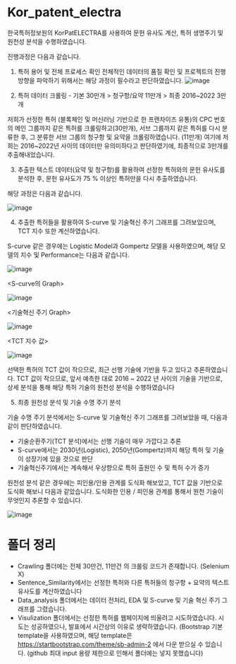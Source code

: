

# Kor_patent_electra
한국특허정보원의 KorPatELECTRA를 사용하여 문헌 유사도 계산, 특허 생명주기 및 원천성 분석을 수행하였습니다.






진행과정은 다음과 같습니다.

1) 특허 용어 및 전체 프로세스 확인 
전체적인 데이터의 품질 확인 및 프로젝트의 진행방향을 파악하기 위해서는 해당 과정이 필수라고 판단하였습니다.
![image](https://user-images.githubusercontent.com/73458088/207750778-06f0ab70-b3d3-4bee-be0b-4e677816ec24.png)

2) 특허 데이터 크롤링 - 기본 30만개 > 청구항/요약 11만개 > 최종 2016~2022 3만개

저희가 선정한 특허 (블록체인 및 머신러닝 기반으로 한 프랜차이즈 유통)의 CPC 번호의 메인 그룹까지 같은 특허를 크롤링하고(30만개), 서브 그룹까지 같은 특허를 다시 분류한 후, 그 분류한 서브 그룹의 청구항 및 요약을 크롤링하였습니다. (11만개) 여기에 저희는 2016~2022년 사이의 데이터만 유의미하다고 판단하였기에, 최종적으로 3만개를 추출해내었습니다.

3) 추출한 텍스트 데이터(요약 및 청구항)를 활용하여 선정한 특허와의 문헌 유사도를 분석한 후, 문헌 유사도가 75 % 이상인 특허만을 다시 추출하였습니다.

해당 과정은 다음과 같습니다.

![image](https://user-images.githubusercontent.com/73458088/207750927-43d11783-87ad-4d9b-9b33-a377deb58928.png)


4) 추출한 특허들을 활용하여 S-curve 및 기술혁신 주기 그래프를 그려보았으며, TCT 지수 또한 계산하였습니다.

S-curve 같은 경우에는 Logistic Model과 Gompertz 모델을 사용하였으며, 해당 모델의 지수 및 Performance는 다음과 같습니다.

![image](https://user-images.githubusercontent.com/73458088/207751394-d1c39553-579d-4108-8c57-066fed01ac40.png)



<S-curve의 Graph>

![image](https://user-images.githubusercontent.com/73458088/207751482-e12c9d71-0560-45c9-9bfe-7a18c13c2d70.png)


  
  
<기술혁신 주기 Graph>

![image](https://user-images.githubusercontent.com/73458088/207751506-92de150c-3608-440f-880d-2d4a0859918d.png)

  
  

<TCT 지수 값>

![image](https://user-images.githubusercontent.com/73458088/207751524-e22e8453-b63d-43c6-b375-eabcc19ffe2c.png)


선택한 특허의 TCT 값이 작으므로, 최근 선행 기술에 기반을 두고 있다고 추론하였습니다. TCT 값이 작으므로, 앞서 예측한 대로 2016 ~ 2022 년 사이의 기술을 기반으로, 상세 분석을 통해 해당 특허 기술의 원천성 분석을 수행하였습니다


5) 최종 원천성 분석 및 기술 수명 주기 분석

기술 수명 주기 분석에서는 S-curve 및 기술혁신 주기 그래프를 그려보았을 때, 다음과 같이 판단하였습니다.
- 기술순환주기(TCT 분석)에서는 선행 기술이 매우 가깝다고 추론
- S-curve에서는 2030년(Logistic), 2050년(Gompertz)까지
해당 특허 및 기술이 성장기에 있을 것으로 판단
- 기술혁신주기에서는 계속해서 우상향으로 특허 출원인 수 및 특허
수가 증가

원천성 분석 같은 경우에는 피인용/인용 관계를 도식화 해보았고, TCT 값을 기반으로 도식화 해보니 다음과 같았습니다. 도식화한 인용 / 피인용 관계를 통해서 원천 기술이 무엇인지 추론할 수 있습니다.

![image](https://user-images.githubusercontent.com/73458088/207751971-e29d62b1-ca4e-4d5a-ad2e-6e00b85311f6.png)






# 폴더 정리

- Crawling 폴더에는 전체 30만건, 11만건 의 크롤링 코드가 존재합니다. (Selenium X)
- Sentence_Similarity에서는 선정한 특허와 다른 특허들의 청구항 + 요약의 텍스트 유사도를 계산하였습니다
- Data_analysis 폴더에서는 데이터 전처리, EDA 및 S-curve 및 기술 혁신 주기 그래프를 그렸습니다.
- Visulization 폴더에서는 선정한 특허를 웹페이지에 띄울려고 시도하였습니다. 시도는 성공하였으나, 발표에서 시간상의 이유로 생략하였습니다. (Bootstrap 기본 template을 사용하였으며, 해당 template은 https://startbootstrap.com/theme/sb-admin-2 에서 다운 받으실 수 있습니다. (github 최대 input 용량 제한으로 인해서 폴더에는 넣지 못했습니다)






